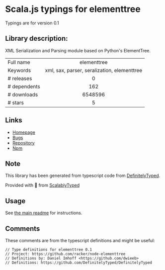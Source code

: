 
# Scala.js typings for elementtree

Typings are for version 0.1

## Library description:
XML Serialization and Parsing module based on Python's ElementTree.

|                    |                 |
| ------------------ | :-------------: |
| Full name          | elementtree |
| Keywords           | xml, sax, parser, seralization, elementtree |
| # releases         | 0 |
| # dependents       | 162 |
| # downloads        | 6548596 |
| # stars            | 5 |

## Links
- [Homepage](https://github.com/racker/node-elementtree)
- [Bugs](https://github.com/racker/node-elementtree/issues)
- [Repository](https://github.com/racker/node-elementtree)
- [Npm](https://www.npmjs.com/package/elementtree)
    


## Note
This library has been generated from typescript code from [DefinitelyTyped](https://definitelytyped.org).

Provided with :purple_heart: from [ScalablyTyped](https://github.com/oyvindberg/ScalablyTyped)

## Usage
See [the main readme](../../readme.md) for instructions.

## Comments

These comments are from the typescript definitions and might be useful:
```
// Type definitions for elementtree 0.1
// Project: https://github.com/racker/node-elementtree
// Definitions by: Daniel Imhoff <https://github.com/dwieeb>
// Definitions: https://github.com/DefinitelyTyped/DefinitelyTyped

```

